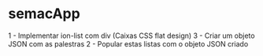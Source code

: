 # semacApp

1 - Implementar ion-list com div (Caixas CSS flat design)
3 - Criar um objeto JSON com as palestras
2 - Popular estas listas com o objeto JSON criado
